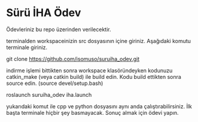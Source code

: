 # Sürü İHA Ödev

Ödevleriniz bu repo üzerinden verilecektir.

terminalden workspaceinizin src dosyasının içine giriniz. Aşağıdaki komutu terminale giriniz.

git clone https://github.com/isomuso/suruiha_odev.git

indirme işlemi bittikten sonra workspace klasöründeyken kodunuzu catkin_make (veya catkin build) ile build edin.
Kodu build ettikten sonra source edin. (source devel/setup.bash)

roslaunch suruiha_odev iha.launch 

yukarıdaki komut ile cpp ve python dosyasını aynı anda çalıştırabilirsiniz. İlk başta terminale hiçbir şey basmayacak.
Sonuç almak için ödevi yapın.

